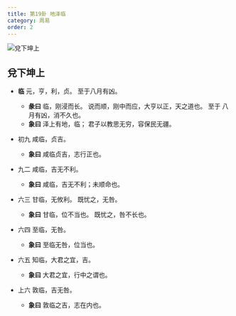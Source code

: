 ```yaml
---
title: 第19卦 地泽临
category: 周易
order: 2
---
```


![兌下坤上](https://upload.wikimedia.org/wikipedia/commons/a/a9/Yijing19.jpg)

## 兌下坤上

* **临** 元，亨，利，贞。 至于八月有凶。
  * **彖曰** 临，刚浸而长。 说而顺，刚中而应，大亨以正，天之道也。 至于 八月有凶，消不久也。
  * **象曰** 泽上有地，临； 君子以教思无穷，容保民无疆。

* 初九 咸临，贞吉。
  * **象曰** 咸临贞吉，志行正也。

* 九二 咸临，吉无不利。
  * **象曰** 咸临，吉无不利；未顺命也。

* 六三 甘临，无攸利。 既忧之，无咎。
  * **象曰** 甘临，位不当也。 既忧之，咎不长也。

* 六四 至临，无咎。
  * **象曰** 至临无咎，位当也。

* 六五 知临，大君之宜，吉。
  * **象曰** 大君之宜，行中之谓也。

* 上六 敦临，吉无咎。
  * **象曰** 敦临之吉，志在内也。